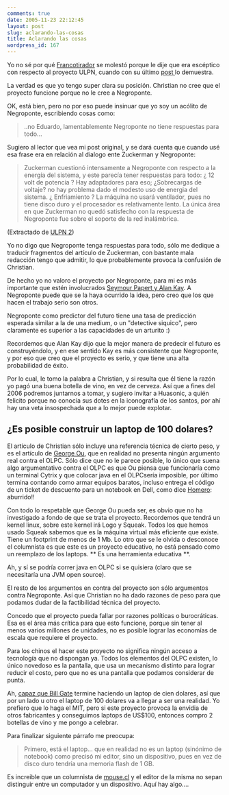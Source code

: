 ```yaml
---
comments: true
date: 2005-11-23 22:12:45
layout: post
slug: aclarando-las-cosas
title: Aclarando las cosas
wordpress_id: 167
---
```


Yo no sé por qué [Francotirador](http://www.argonave.com/francotirador/) se molestó porque le dije que era escéptico con respecto al proyecto ULPN, cuando con su último [post ](http://www.argonave.com/francotirador/archives/2005/11/san_negroponte.html)lo demuestra.

La verdad es que yo tengo super clara su posición. Christian no cree que el proyecto funcione porque no le cree a Negroponte.

OK, está bien, pero no por eso puede insinuar que yo soy un acólito de Negroponte, escribiendo cosas como:  


> ..no Eduardo, lamentablemente Negroponte no tiene respuestas para todo...

Sugiero al lector que vea mi post original, y se dará cuenta que cuando usé esa frase era en relación al dialogo ente Zuckerman y Negroponte:

> Zuckerman cuestionó intensamente a Negroponte con respecto a la energía del sistema, y este parecía tener respuestas para todo: ¿ 12 volt de potencia ? Hay adaptadores para eso; ¿Sobrecargas de voltaje? no hay problema dado el modesto uso de energia del sistema. ¿ Enfriamiento ? La máquina no usará ventilador, pues no tiene disco duro y el procesador es relativamente lento. La única área en que Zuckerman no quedó satisfecho con la respuesta de Negroponte fue sobre el soporte de la red inalámbrica.

(Extractado de [ULPN 2](http://www.lnds.net/2005/11/ulpn_2.html#more))

Yo no digo que Negroponte tenga respuestas para todo, sólo me dedique a traducir fragmentos del artículo de Zuckerman, con bastante mala redacción tengo que admitir, lo que probablemente provoca la confusión de Christian.

De hecho yo no valoro el proyecto por Negroponte, para mi es más importante que estén involucrados [Seymour Papert y Alan Kay](http://laptop.media.mit.edu/principals.html). A Negroponte puede que se la haya ocurrido la idea, pero creo que los que hacen el trabajo serio son otros.

Negroponte como predictor del futuro tiene una tasa de predicción esperada similar a la de una medium, o un "detective siquico", pero claramente es superior a las capacidades de un arturito :)

Recordemos que Alan Kay dijo que la mejor manera de predecir el futuro es construyéndolo, y en ese sentido Kay es más consistente que Negroponte, y por eso que creo que el proyecto es serio, y que tiene una alta probabilidad de éxito.

Por lo cual, le tomo la palabra a Christian, y si resulta que él tiene la razón yo pagó una buena botella de vino, en vez de cerveza. Así que a fines del 2006 podremos juntarnos a tomar, y sugiero invitar a Huasonic, a quién felicito porque no conocía sus dotes en la iconografía de los santos, por ahí hay una veta insospechada que a lo mejor puede explotar.

## ¿Es posible construir un laptop de 100 dolares?

El artículo de Christian sólo incluye una referencia técnica de cierto peso, y es el artículo de [George Ou](http://blogs.zdnet.com/Ou/?p=114), que en realidad no presenta ningún argumento real contra el OLPC. Sólo dice que no le parece posible, lo único que suena algo argumentativo contra el OLPC es que Ou piensa que funcionaría como un terminal Cytrix y que colocar java en el OLPCsería imposible, por último termina contando como armar equipos baratos, incluso entrega el código de un ticket de descuento para un notebook en Dell, como dice [Homero](http://www.homerosimpson.com.ar/): aburrido!!

Con todo lo respetable que George Ou pueda ser, es obvio que no ha investigado a fondo de que se trata el proyecto. Recordemos que tendrá un kernel linux, sobre este kernel irá Logo y Squeak. Todos los que hemos usado Squeak sabemos que es la máquina virtual más eficiente que existe. Tiene un footprint de menos de 1 Mb. Lo otro que se le olvida o desconoce el columnista es que este es un proyecto educativo, no está pensado como un reemplazo de los laptops. ** Es una herramienta educativa **.

Ah, y sí se podría correr java en OLPC si se quisiera (claro que se necesitaría una JVM open source).

El resto de los argumentos en contra del proyecto son sólo argumentos contra Negroponte. Así que Christian no ha dado razones de peso para que podamos dudar de la factibilidad técnica del proyecto.

Concedo que el proyecto pueda fallar por razones políticas o burocráticas. Esa es el área más crítica para que esto funcione, porque sin tener al menos varios millones de unidades, no es posible lograr las economías de escala que requiere el proyecto.

Para los chinos el hacer este proyecto no significa ningún acceso a tecnología que no dispongan ya. Todos los elementos del OLPC existen, lo único novedoso es la pantalla, que usa un mecanismo distinto para lograr reducir el costo, pero que no es una pantalla que podamos considerar de punta.

Ah, [capaz que Bill Gate](http://www.fortune.com/fortune/articles/0,15114,1129896,00.html?promoid=cnnmoney) termine haciendo un laptop de cien dolares, así que por un lado u otro el laptop de 100 dolares va a llegar a ser una realidad. Yo prefiero que lo haga el MIT, pero si este proyecto provoca la envidia de otros fabricantes y conseguimos laptops de US$100, entonces compro 2 botellas de vino y me pongo a celebrar.

Para finalizar siguiente párrafo me preocupa:

> Primero, está el laptop... que en realidad no es un laptop (sinónimo de notebook) como precisó mi editor, sino un dispositivo, pues en vez de disco duro tendría una memoria flash de 1 GB.

Es increible que un columnista de [mouse.cl](http://mouse.cl/) y el editor de la misma no sepan distinguir entre un computador y un dispositivo. Aquí hay algo....



